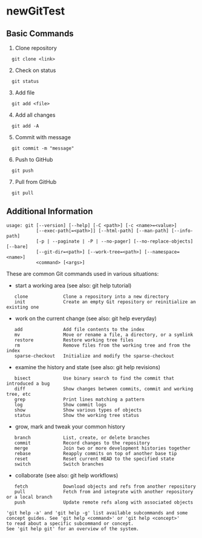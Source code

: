 # newGitTest

## Basic Commands

1. Clone repository
```
  git clone <link>
```

2. Check on status
```
  git status
```

3. Add file
```
  git add <file>
```

4. Add all changes
```
  git add -A
```

5. Commit with message
```
  git commit -m "message"
```

6. Push to GitHub
```
  git push
```

7. Pull from GitHub
```
  git pull
```

## Additional Information

```
usage: git [--version] [--help] [-C <path>] [-c <name>=<value>]
           [--exec-path[=<path>]] [--html-path] [--man-path] [--info-path]
           [-p | --paginate | -P | --no-pager] [--no-replace-objects] [--bare]
           [--git-dir=<path>] [--work-tree=<path>] [--namespace=<name>]
           <command> [<args>]
```

These are common Git commands used in various situations:

- start a working area (see also: git help tutorial)

```
   clone             Clone a repository into a new directory
   init              Create an empty Git repository or reinitialize an existing one
```

- work on the current change (see also: git help everyday)

```
   add               Add file contents to the index
   mv                Move or rename a file, a directory, or a symlink
   restore           Restore working tree files
   rm                Remove files from the working tree and from the index
   sparse-checkout   Initialize and modify the sparse-checkout
```

- examine the history and state (see also: git help revisions)

```
   bisect            Use binary search to find the commit that introduced a bug
   diff              Show changes between commits, commit and working tree, etc
   grep              Print lines matching a pattern
   log               Show commit logs
   show              Show various types of objects
   status            Show the working tree status
```

- grow, mark and tweak your common history

```
   branch            List, create, or delete branches
   commit            Record changes to the repository
   merge             Join two or more development histories together
   rebase            Reapply commits on top of another base tip
   reset             Reset current HEAD to the specified state
   switch            Switch branches
```

- collaborate (see also: git help workflows)

```
   fetch             Download objects and refs from another repository
   pull              Fetch from and integrate with another repository or a local branch
   push              Update remote refs along with associated objects
```

```
'git help -a' and 'git help -g' list available subcommands and some
concept guides. See 'git help <command>' or 'git help <concept>'
to read about a specific subcommand or concept.
See 'git help git' for an overview of the system.
```